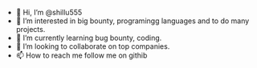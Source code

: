 - 👋 Hi, I’m @shillu555
- 👀 I’m interested in big bounty, programingg languages and to do many projects. 
- 🌱 I’m currently learning bug bounty, coding. 
- 💞️ I’m looking to collaborate on top companies. 
- 📫 How to reach me follow me on githib

<!---
shillu555/shillu555 is a ✨ special ✨ repository because its `README.md` (this file) appears on your GitHub profile.
You can click the Preview link to take a look at your changes.
---
